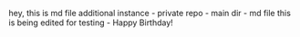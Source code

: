 hey, this is md file
additional instance - private repo - main dir - md file
this is being edited for testing - Happy Birthday!
